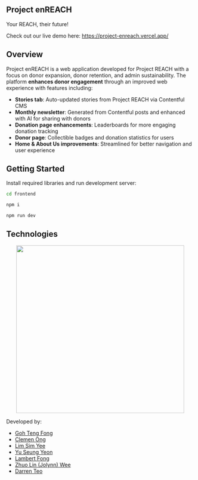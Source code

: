 ## Project enREACH

Your REACH, their future!

Check out our live demo here: https://project-enreach.vercel.app/

## Overview

Project enREACH is a web application developed for Project REACH with a focus on donor expansion, donor retention, and admin sustainability. The platform **enhances donor engagement** through an improved web experience with features including:

- **Stories tab**: Auto-updated stories from Project REACH via Contentful CMS
- **Monthly newsletter**: Generated from Contentful posts and enhanced with AI for sharing with donors
- **Donation page enhancements**: Leaderboards for more engaging donation tracking
- **Donor page**: Collectible badges and donation statistics for users
- **Home & About Us improvements**: Streamlined for better navigation and user experience

## Getting Started

Install required libraries and run development server:

```bash
cd frontend

npm i

npm run dev
```

## Technologies

<div align="center">
 <img width="450px" src="https://skillicons.dev/icons?i=react,nodejs,vercel,firebase" />
</div>

Developed by:

- [Goh Teng Fong](https://github.com/GohTengFong)
- [Clemen Ong](https://github.com/clemenong1)
- [Lim Sim Yee](https://github.com/simei2k)
- [Yu Seung Yeon](https://github.com/yuglyyy)
- [Lambert Fong](https://github.com/Lmaberd)
- [Zhuo Lin (Jolynn) Wee](https://github.com/jolwnn)
- [Darren Teo](https://github.com/darHH)

